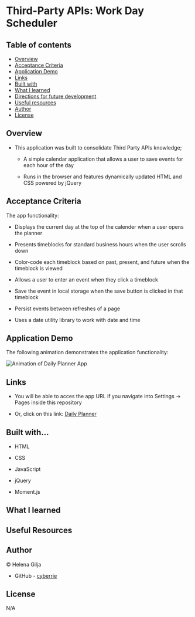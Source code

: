 # Third-Party APIs: Work Day Scheduler

## Table of contents

- [Overview](#overview)
- [Acceptance Criteria](#acceptance-criteria)
- [Application Demo](#application-demo)
- [Links](#links)
- [Built with](#built-with)
- [What I learned](#what-i-learned)
- [Directions for future development](#directions-for-future-development)
- [Useful resources](#useful-resources)
- [Author](#author)
- [License](#license)

## Overview

- This application was built to consolidate Third Party APIs knowledge;

  - A simple calendar application that allows a user to save events for each hour of the day

  - Runs in the browser and features dynamically updated HTML and CSS powered by jQuery

## Acceptance Criteria

The app functionality:

- Displays the current day at the top of the calender when a user opens the planner

- Presents timeblocks for standard business hours when the user scrolls down

- Color-code each timeblock based on past, present, and future when the timeblock is viewed

- Allows a user to enter an event when they click a timeblock

- Save the event in local storage when the save button is clicked in that timeblock

- Persist events between refreshes of a page

- Uses a date utility library to work with date and time

## Application Demo

The following animation demonstrates the application functionality:

![Animation of Daily Planner App]()

## Links

- You will be able to acces the app URL if you navigate into Settings → Pages inside this repository

- Or, click on this link: [Daily Planner]()

## Built with...

- HTML

- CSS

- JavaScript

- jQuery

- Moment.js

## What I learned

## Useful Resources

## Author

©️ Helena Gilja

- GitHub - [cyberrie](https://github.com/cyberrie)

## License

N/A
